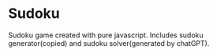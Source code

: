 # Sudoku
Sudoku game created with pure javascript. Includes sudoku generator(copied) and sudoku solver(generated by chatGPT).
